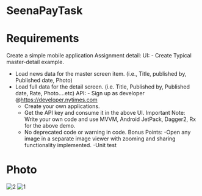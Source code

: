 # SeenaPayTask
# Requirements
Create a simple mobile application 
Assignment detail:
  UI: - Create Typical master-detail example.
- Load news data for the master screen item. (i.e., Title, published by,
Published date, Photo)
- Load full data for the detail screen. (i.e. Title, Published by,
Published date, Rate, Photo….etc)
  API: - Sign up as developer @https://developer.nytimes.com
  - Create your own applications.
  - Get the API key and consume it in the above UI.
  Important Note: Write your own code and use MVVM, Android JetPack,
Dagger2, Rx for the above demo.
  - No deprecated code or warning in code.
  Bonus Points:
-Open any image in a separate image viewer with zooming and sharing
functionality implemented.
-Unit test
# Photo
![2](https://user-images.githubusercontent.com/40058343/155294602-716fb40d-68b7-4a61-9b2f-b64349eb12d5.jpg)
![1](https://user-images.githubusercontent.com/40058343/155294589-a2c45e3e-d66c-446a-9101-79388b9eceae.jpg)
